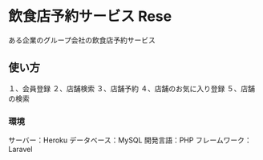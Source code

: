 # 飲食店予約サービス Rese
ある企業のグループ会社の飲食店予約サービス

## 使い方
１、会員登録
２、店舗検索
３、店舗予約
４、店舗のお気に入り登録
５、店舗の検索

### 環境
サーバー：Heroku
データベース：MySQL
開発言語：PHP
フレームワーク：Laravel
